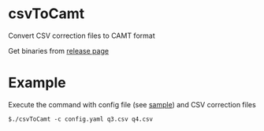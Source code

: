 # csvToCamt
Convert CSV correction files to CAMT format

Get binaries from [release page](https://github.com/krishnaprasadmg/csvToCamt/releases/tag/v0.1.1)

# Example

Execute the command with config file (see [sample](config.yaml)) and CSV correction files

```
$./csvToCamt -c config.yaml q3.csv q4.csv
```

